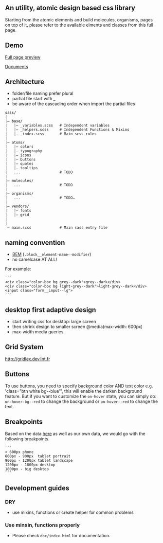 ## An utility, atomic design based css library

Starting from the atomic elements and build molecules, organisms, pages on top of it, please refer to the available elments and classes from this full page.

## Demo

[Full page preview](https://s3-eu-west-1.amazonaws.com/bonusway-ui/index.html)

[Documents](https://s3-eu-west-1.amazonaws.com/bonusway-ui/doc/index.html)

##  Architecture 

- folder/file naming prefer plural
- partial file start with _
- be aware of the cascading order when import the partial files

```
sass/
|
|– base/
|   |– _variables.scss   # Independent variables
|   |– _helpers.scss     # Independent Functions & Mixins
|   |– _index.scss       # Main scss rules
|
|– atoms/
|   |– colors
|   |– typography
|   |– icons
|   |– buttons
|   |– quotes
|   |– tooltips
|   ...                  # TODO
|
|– molecules/
|   ...                  # TODO
|
|– organisms/
|   ...                  # TODO…
|
|– vendors/
|   |– fonts
|   |– grid
|
|
`– main.scss             # Main sass entry file
```

## naming convention
- [BEM](http://getbem.com/) (`.block__element-name--modifier`)
- no camelcase AT ALL!

For example:

	```
	<div class="color-box bg grey--dark">grey--dark</div>
	<div class="color-box bg light-grey--dark">light-grey--dark</div>
	<input class="form__input--lg">
	```

## desktop first adaptive design

- start writing css for desktop: large screen
- then shrink design to smaller screen
	@media(max-width: 600px)
- max-width media queries

## Grid System

http://gridlex.devlint.fr

## Buttons

To use buttons, you need to specify background color AND text color e.g. 'class="btn white bg--blue"', this will enable the darken background feature. But if you want to customize the `on-hover` state, you can simply do: `on-hover-bg--red` to change the background or `on-hover--red` to change the text.

## Breakpoints

Based on the data [here](http://gs.statcounter.com/screen-resolution-stats) as well as our own data, we would go with the following breakpoints.

	```
	< 600px phone
    600px - 900px  tablet portrait
    900px - 1200px tablet landscape
    1200px - 1800px desktop
    1800px - big desktop
	```

## Development guides

### DRY
	
- use mixins, functions or create helper for common problems

### Use minxin, functions properly

 - Please check `doc/index.html` for documentation.